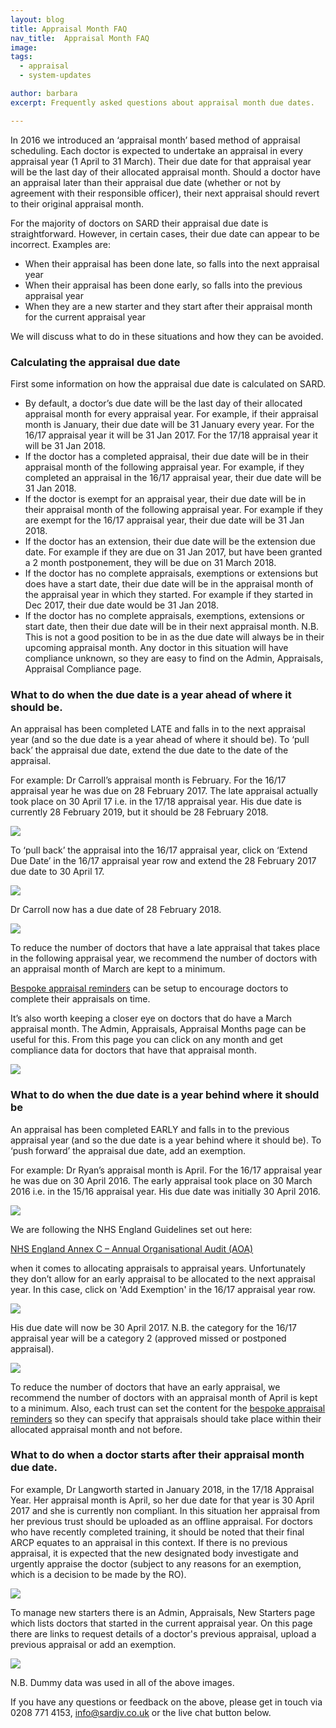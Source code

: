 ```yaml
---
layout: blog
title: Appraisal Month FAQ
nav_title:  Appraisal Month FAQ
image:
tags:
  - appraisal
  - system-updates

author: barbara
excerpt: Frequently asked questions about appraisal month due dates.

---
```

In 2016 we introduced an ‘appraisal month’ based method of appraisal scheduling. Each doctor is expected to undertake an appraisal in every appraisal year (1 April to 31 March). Their due date for that appraisal year will be the last day of their allocated appraisal month. Should a doctor have an appraisal later than their appraisal due date (whether or not by agreement with their responsible officer), their next appraisal should revert to their original appraisal month.

For the majority of doctors on SARD their appraisal due date is straightforward. However, in certain cases, their due date can appear to be incorrect. Examples are:
<ul>
<li>When their appraisal has been done late, so falls into the next appraisal year </li>
<li>When their appraisal has been done early, so falls into the previous appraisal year</li>
<li>When they are a new starter and they start after their appraisal month for the current appraisal year</li>
</ul>
We will discuss what to do in these situations and how they can be avoided.


<h3>Calculating the appraisal due date</h3>

First some information on how the appraisal due date is calculated on SARD.

<ul>
<li>By default, a doctor’s due date will be the last day of their allocated appraisal month for every appraisal year. For example, if their appraisal month is January, their due date will be 31 January every year. For the 16/17 appraisal year it will be 31 Jan 2017. For the 17/18 appraisal year it will be 31 Jan 2018.</li>
<li>If the doctor has a completed appraisal, their due date will be in their appraisal month of the following appraisal year. For example, if they completed an appraisal in the 16/17 appraisal year, their due date will be 31 Jan 2018.</li>
<li>If the doctor is exempt for an appraisal year, their due date will be in their appraisal month of the following appraisal year. For example if they are exempt for the 16/17 appraisal year, their due date will be 31 Jan 2018.</li>
<li>If the doctor has an extension, their due date will be the extension due date. For example if they are due on 31 Jan 2017, but have been granted a 2 month postponement, they will be due on 31 March 2018.</li>
<li>If the doctor has no complete appraisals, exemptions or extensions but does have a start date, their due date will be in the appraisal month of the appraisal year in which they started. For example if they started in Dec 2017, their due date would be 31 Jan 2018.</li>
<li>If the doctor has no complete appraisals, exemptions, extensions or start date, then their due date will be in their next appraisal month. N.B. This is not a good position to be in as the due date will always be in their upcoming appraisal month. Any doctor in this situation will have compliance unknown, so they are easy to find on the Admin, Appraisals, Appraisal Compliance page.</li>
</ul>


<h3>What to do when the due date is a year ahead of where it should be.</h3>

An appraisal has been completed LATE and falls in to the next appraisal year (and so the due date is a year ahead of where it should be). To ‘pull back’ the appraisal due date, extend the due date to the date of the appraisal.

For example:
Dr Carroll’s appraisal month is February. For the 16/17 appraisal year he was due on 28 February 2017.  The late appraisal actually took place on 30 April 17 i.e. in the 17/18 appraisal year. His due date is currently 28 February 2019, but it should be 28 February 2018.

<img src='/images/blog/barbara/appraisal_month_faq/late_before.png' class="img-responsive img-thumbnail"/>

To ‘pull back’ the appraisal into the 16/17 appraisal year, click on ‘Extend Due Date’ in the 16/17 appraisal year row and extend the 28 February 2017 due date to 30 April 17.

<img src='/images/blog/barbara/appraisal_month_faq/add_extension.png' class="img-responsive img-thumbnail"/>

Dr Carroll now has a due date of 28 February 2018.

<img src='/images/blog/barbara/appraisal_month_faq/late_after.png' class="img-responsive img-thumbnail"/>

To reduce the number of doctors that have a late appraisal that takes place in the following appraisal year, we recommend the number of doctors with an appraisal month of March are kept to a minimum.

<a href="https://www.sardjv.co.uk/blog/barbara/2017/11/09/bespoke-appraisal-reminders.html" target="_blank">Bespoke appraisal reminders</a> can be setup to encourage doctors to complete their appraisals on time.

It’s also worth keeping a closer eye on doctors that do have a  March appraisal month. The Admin, Appraisals, Appraisal Months page can be useful for this.
From this page you can click on any month and get compliance data for doctors that have that appraisal month.

<img src='/images/blog/barbara/appraisal_month_faq/appraisal_month_march.png' class="img-responsive img-thumbnail"/>

<h3>What to do when the due date is a year behind where it should be</h3>

An appraisal has been completed EARLY and falls in to the previous appraisal year (and so the due date is a year behind where it should be). To ‘push forward’ the appraisal due date, add an exemption.

For example:
Dr Ryan’s appraisal month is April. For the 16/17 appraisal year he was due on 30 April 2016. The early appraisal took place on 30 March 2016 i.e. in the 15/16 appraisal year. His due date was initially 30 April 2016.

<img src='/images/blog/barbara/appraisal_month_faq/early_before.png' class="img-responsive img-thumbnail"/>

We are following the NHS England Guidelines set out here:

<a href="https://www.england.nhs.uk/publication/annual-organisational-audit-annex-c-end-of-year-questionnaire" target="_blank">NHS England Annex C – Annual Organisational Audit (AOA)</a>

when it comes to allocating appraisals to appraisal years. Unfortunately they don’t allow for an early appraisal to be allocated to the next appraisal year. In this case, click on 'Add Exemption' in the  16/17 appraisal year row.

<img src='/images/blog/barbara/appraisal_month_faq/add_exemption.png' class="img-responsive img-thumbnail"/>

His due date will now be 30 April 2017. N.B. the category for the 16/17 appraisal year will be a category 2 (approved missed or postponed appraisal).

<img src='/images/blog/barbara/appraisal_month_faq/early_after.png' class="img-responsive img-thumbnail"/>

To reduce the number of doctors that have an early appraisal, we recommend the number of doctors with an appraisal month of April is kept to a minimum.
Also, each trust can set the content for the <a href="https://www.sardjv.co.uk/blog/barbara/2017/11/09/bespoke-appraisal-reminders.html" target="_blank">bespoke appraisal reminders</a> so they can specify that appraisals should take place within their allocated appraisal month and not before.


<h3>What to do when a doctor starts after their appraisal month due date.</h3>

For example, Dr Langworth started in January 2018, in the 17/18 Appraisal Year. Her appraisal month is April, so her due date for that year is 30 April 2017 and she is currently non compliant. In this situation her appraisal from her previous trust should be uploaded as an offline appraisal. For doctors who have recently completed training, it should be noted that their final ARCP equates to an appraisal in this context. If there is no previous appraisal, it is expected that the new designated body investigate and urgently appraise the doctor (subject to any reasons for an exemption, which is a decision to be made by the RO).

<img src='/images/blog/barbara/appraisal_month_faq/started_after_due_date.png' class="img-responsive img-thumbnail"/>

To manage new starters there is an Admin, Appraisals, New Starters page which lists doctors that started in the current appraisal year. On this page there are links to request details of a doctor's previous appraisal, upload a previous appraisal or add an exemption.

<img src='/images/blog/barbara/appraisal_month_faq/new_starters_page.png' class="img-responsive img-thumbnail"/>

N.B. Dummy data was used in all of the above images.

If you have any questions or feedback on the above, please get in touch via 0208 771 4153, info@sardjv.co.uk or the live chat button below.





